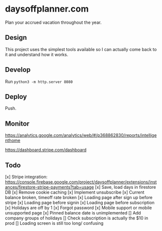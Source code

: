 # daysoffplanner.com
Plan your accrued vacation throughout the year.

## Design
This project uses the simplest tools available so I can actually come back to it and understand how it works.

## Develop
Run `python3 -m http.server 8080`

## Deploy
Push.

## Monitor
https://analytics.google.com/analytics/web/#/p368862830/reports/intelligenthome

https://dashboard.stripe.com/dashboard

## Todo 
[x] Stripe integration: https://console.firebase.google.com/project/daysoffplanner/extensions/instances/firestore-stripe-payments?tab=usage
[x] Save, load days in firestore DB
[x] Remove cookie caching
[x] Implement unsubscribe
[x] Current balance broken, timeoff rate broken
[x] Loading page after sign up before stripe
[x] Loading page before signin
[x] Loading page before subscription
[x] Holidays are off by 1
[x] Forgot password
[x] Mobile support or mobile unsupported page
[x] Pinned balance date is unimplemented
[] Add company groups of holidays
[] Check subscription is actually the $10 in prod
[] Loading screen is still too long/ confusing